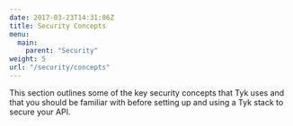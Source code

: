 ```yaml
---
date: 2017-03-23T14:31:06Z
title: Security Concepts
menu:
  main:
    parent: "Security"
weight: 5
url: "/security/concepts"
---
```


This section outlines some of the key security concepts that Tyk uses and that you should be familiar with before setting up and using a Tyk stack to secure your API.